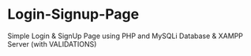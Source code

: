 # Login-Signup-Page
Simple Login & SignUp Page using PHP and MySQLi Database & XAMPP Server (with VALIDATIONS)


